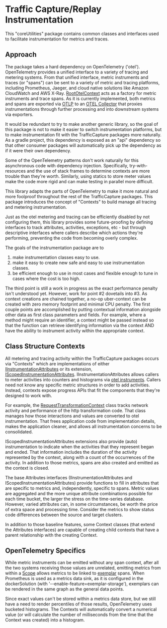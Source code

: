 # Traffic Capture/Replay Instrumentation

This "coreUtilities" package contains common classes and interfaces used to facilitate instrumentation for metrics and
traces.

## Approach

The package takes a hard dependency on OpenTelemetry ('otel'). OpenTelemetry provides a unified interface to a
variety of tracing and metering systems. From that unified interface, metric instruments and traces (or "spans") can
be sent to a variety of metric and tracing platforms, including Prometheus, Jaeger, and cloud native solutions like
Amazon CloudWatch and AWS X-Ray.
[RootOtelContext](src/main/java/org/opensearch/migrations/tracing/RootOtelContext.java) acts as a factory for metric
instruments and trace spans.  As it is currently implemented, both metrics and spans are exported via
[OTLP](https://opentelemetry.io/docs/specs/otel/protocol/) to an
[OTEL Collector](https://opentelemetry.io/docs/collector/) that proxies instrumentations through further processing
and into downstream systems via exporters.

It would be redundant to try to make another generic library, so the goal of this package is not to make it easier to
switch instrumentation platforms, but to make instrumentation fit with the TrafficCapture packages more naturally. As
a gradle project, this dependency is exposed as an "api" dependency so that other consumer packages will automatically
pick up the dependency as if it were their own dependency.

Some of the OpenTelemetry patterns don't work naturally for this asynchronous code with dependency injection.
Specifically, try-with-resources and the use of stack frames to determine contexts are more trouble than they're worth.
Similarly, using statics to store meter values make the code more rigid and can make testing in parallel more difficult.

This library adapts the parts of OpenTelemetry to make it more natural and more foolproof throughout the rest of the
TrafficCapture packages. This package introduces the concept of "Contexts" to build manage all tracing and metering
instrumentation.

Just as the otel metering and tracing can be efficiently disabled by not configuring them, this library provides some
future-proofing by defining interfaces to track attributes, activities, exceptions, etc - but through descriptive
interfaces where callers describe which actions they're performing, preventing the code from becoming overly complex.

The goals of the instrumentation package are to

1. make instrumentation classes easy to use.
2. make it easy to create new safe and easy to use instrumentation classes.
3. be efficient enough to use in most cases and flexible enough to tune in cases where the cost is too high.

The third point is still a work in progress as the exact performance penalty isn't understood yet. However, work for
point #2 dovetails into #3.  As context creations are chained together, a no-op uber-context can be created with zero
memory footprint and minimal CPU penalty.  The first couple points are accomplished by putting contextual information
alongside other data as first class parameters and fields. For example, where a method might require an identifier,
a context might be passed instead so that the function can retrieve identifying information via the context AND have
the ability to instrument activity within the appropriate context.

## Class Structure Contexts

All metering and tracing activity within the TrafficCapture packages occurs via "Contexts" which are implementations of
either [IInstrumentationAttributes](src/main/java/org/opensearch/migrations/tracing/IInstrumentationAttributes.java) or
its extension,
[IScopedInstrumentationAttributes](src/main/java/org/opensearch/migrations/tracing/IScopedInstrumentationAttributes.java).
IInstrumentationAttributes allows callers to meter activities into counters and histograms via
[otel instruments](https://opentelemetry.io/docs/concepts/signals/metrics/#metric-instruments). Callers need not know
any specific metric structures in order to add activities.  Instead, contexts expose progress APIs that fit the
components that they're designed to work with.

For example, the
[RequestTransformationContext](../TrafficCapture/trafficReplayer/src/main/java/org/opensearch/migrations/replay/tracing/ReplayContexts.java)
class tracks network activity and performance of the http transformation code. That class manages how those
interactions and values are converted to otel instrumentation. That frees application code from implementation details,
makes the application cleaner, and allows all instrumentation concerns to be consolidated.

IScopedInstrumentationAttributes extensions also provide (auto) instrumentation to indicate when the activities that
they represent began and ended.  That information includes the duration of the activity represented by the context,
along with a count of the occurrences of the activity.  In addition to those metrics, spans are also created and
emitted as the context is closed.

The base Attributes interfaces (IInstrumentationAttributes and IScopedInstrumentationAttributes) provide functions to
fill in attributes that are specific to metrics and, independently, specific to spans.  Metric values are aggregated
and the more unique attribute combinations possible for each time bucket, the larger the stress on the time-series
database.  However, varied attributes can, in some circumstances, be worth the price of extra space and processing time.
Consider the metrics to show status code differences between the source and target clusters.

In addition to those baseline features, some Context classes (that extend the Attributes interfaces) are capable of
creating child contexts that have a parent relationship with the creating Context.

## OpenTelemetry Specifics

While metric instruments can be emitted without any span context, after all the two systems receiving those values are
unrelated, emitting metrics from within a [Scope](https://opentelemetry.io/docs/concepts/instrumentation-scope/) allows
metrics to be linked to [exemplar](https://opentelemetry.io/docs/specs/otel/metrics/data-model/#exemplars)
spans.  When Prometheus is used as a metrics data sink, as it is configured in the dockerSolution
(with '--enable-feature=exemplar-storage'), exemplars can be rendered in the same graph as the general data points.

Since exact values can't be stored within a metrics data store, but we still have a need to render percentiles of
those results, OpenTelemetry uses bucketed histograms.  The Contexts will automatically convert a numerical value (or
will calculate the number of milliseconds from the time that the Context was created) into a histogram.
